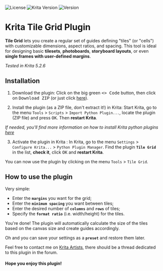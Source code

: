 ![License](https://img.shields.io/badge/license-CC0_1.0-blue.svg)
![Krita Version](https://img.shields.io/badge/krita-5.2.6-green.svg)
![Version](https://img.shields.io/badge/version-v0.1.1-orange.svg)

# Krita Tile Grid Plugin

**Tile Grid** lets you create a regular set of guides defining "tiles" (or "cells") with customizable dimensions, aspect ratios, and spacing.
This tool is ideal for designing basic **tilesets**, **photoboards**, **storyboard layouts**, or even **single frames with user-defined margins**.

*Tested in Krita 5.2.6*

## Installation

1. Download the plugin: Click on the big green <kbd><> Code</kbd> button, then click on <kbd>Download ZIP</kbd> (or just click [here](https://github.com/madjyc/Krita_Tile_Grid_Plugin/archive/refs/heads/main.zip)).

2. Install the plugin (as a ZIP file, don't extract it!) in Krita: Start Krita, go to the menu `Tools` > `Scripts` > `Import Python Plugin...`, locate the plugin (ZIP file) and press <kbd>OK</kbd>. Then **restart Krita**.

*If needed, you'll find more information on how to install Krita python plugins [here](https://docs.krita.org/en/user_manual/python_scripting/install_custom_python_plugin.html)*

3. Activate the plugin in Krita : In Krita, go to the menu `Settings` > `Configure Krita...` > `Python Plugin Manager`. Find the plugin **`Tile Grid`** in the list, **check it**, click <kbd>OK</kbd> and **restart Krita**.

You can now use the plugin by clicking on the menu `Tools` > `Tile Grid`.

## How to use the plugin

Very simple:

- Enter the **`margins`** you want for the grid;
- Enter the **`minimum spacing`** you want between tiles;
- Enter the desired number of **`columns`** and **`rows`** of tiles;
- Specify the **`format ratio`** (i.e. width/height) for the tiles.

You're done! The plugin will automatically calculate the size of the tiles based on the canvas size and create guides accordingly.

Oh and you can save your settings as a **`preset`** and restore them later.

Feel free to contact me on [Krita Artists](https://krita-artists.org/), there should be a thread dedicated to this plugin in the forum.

#### Hope you enjoy this plugin!
